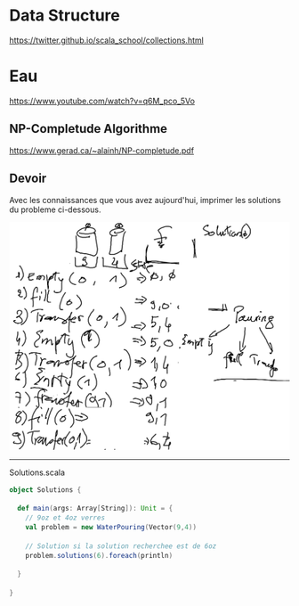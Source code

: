 # Data Structure

https://twitter.github.io/scala_school/collections.html

# Eau

https://www.youtube.com/watch?v=q6M_pco_5Vo

## NP-Completude Algorithme

https://www.gerad.ca/~alainh/NP-completude.pdf

## Devoir

Avec les connaissances que vous avez aujourd'hui, imprimer les solutions du probleme ci-dessous.

[![alt tag](WaterPouring.png)][1]

  [1]: https://www.youtube.com/watch?v=q6M_pco_5Vo
 


---

Solutions.scala
```Scala
object Solutions {

  def main(args: Array[String]): Unit = {
    // 9oz et 4oz verres
    val problem = new WaterPouring(Vector(9,4))

    // Solution si la solution recherchee est de 6oz
    problem.solutions(6).foreach(println)

  }

}
```

